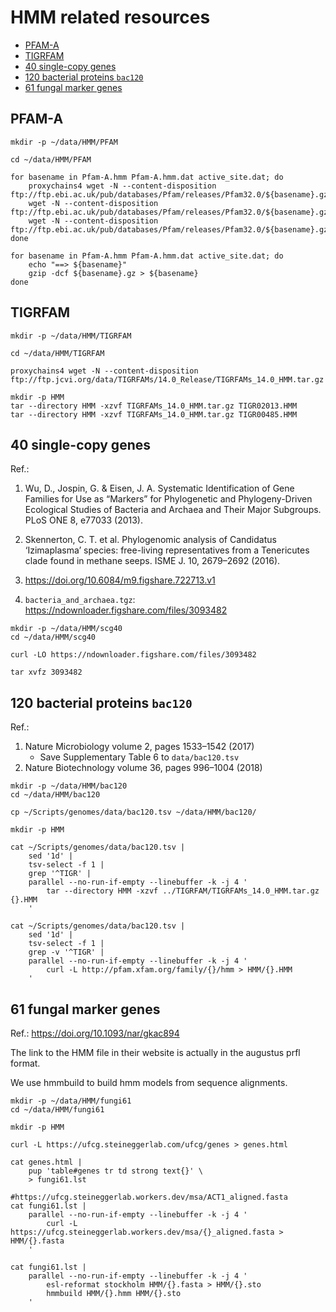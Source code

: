# HMM related resources

<!-- toc -->

- [PFAM-A](#pfam-a)
- [TIGRFAM](#tigrfam)
- [40 single-copy genes](#40-single-copy-genes)
- [120 bacterial proteins `bac120`](#120-bacterial-proteins-bac120)
- [61 fungal marker genes](#61-fungal-marker-genes)

<!-- tocstop -->

## PFAM-A

```shell
mkdir -p ~/data/HMM/PFAM

cd ~/data/HMM/PFAM

for basename in Pfam-A.hmm Pfam-A.hmm.dat active_site.dat; do
    proxychains4 wget -N --content-disposition ftp://ftp.ebi.ac.uk/pub/databases/Pfam/releases/Pfam32.0/${basename}.gz
    wget -N --content-disposition ftp://ftp.ebi.ac.uk/pub/databases/Pfam/releases/Pfam32.0/${basename}.gz
    wget -N --content-disposition ftp://ftp.ebi.ac.uk/pub/databases/Pfam/releases/Pfam32.0/${basename}.gz
done

for basename in Pfam-A.hmm Pfam-A.hmm.dat active_site.dat; do
    echo "==> ${basename}"
    gzip -dcf ${basename}.gz > ${basename}
done

```

## TIGRFAM

```shell
mkdir -p ~/data/HMM/TIGRFAM

cd ~/data/HMM/TIGRFAM

proxychains4 wget -N --content-disposition ftp://ftp.jcvi.org/data/TIGRFAMs/14.0_Release/TIGRFAMs_14.0_HMM.tar.gz

mkdir -p HMM
tar --directory HMM -xzvf TIGRFAMs_14.0_HMM.tar.gz TIGR02013.HMM
tar --directory HMM -xzvf TIGRFAMs_14.0_HMM.tar.gz TIGR00485.HMM

```

## 40 single-copy genes

Ref.:

1. Wu, D., Jospin, G. & Eisen, J. A. Systematic Identification of Gene Families for Use as “Markers”
   for Phylogenetic and Phylogeny-Driven Ecological Studies of Bacteria and Archaea and Their Major
   Subgroups. PLoS ONE 8, e77033 (2013).

2. Skennerton, C. T. et al. Phylogenomic analysis of Candidatus ‘Izimaplasma’ species: free-living
   representatives from a Tenericutes clade found in methane seeps. ISME J. 10, 2679–2692 (2016).

3. https://doi.org/10.6084/m9.figshare.722713.v1

4. `bacteria_and_archaea.tgz`: https://ndownloader.figshare.com/files/3093482

```shell
mkdir -p ~/data/HMM/scg40
cd ~/data/HMM/scg40

curl -LO https://ndownloader.figshare.com/files/3093482

tar xvfz 3093482

```

## 120 bacterial proteins `bac120`

Ref.:

1. Nature Microbiology volume 2, pages 1533–1542 (2017)
    * Save Supplementary Table 6 to `data/bac120.tsv`
2. Nature Biotechnology volume 36, pages 996–1004 (2018)

```shell
mkdir -p ~/data/HMM/bac120
cd ~/data/HMM/bac120

cp ~/Scripts/genomes/data/bac120.tsv ~/data/HMM/bac120/

mkdir -p HMM

cat ~/Scripts/genomes/data/bac120.tsv |
    sed '1d' |
    tsv-select -f 1 |
    grep '^TIGR' |
    parallel --no-run-if-empty --linebuffer -k -j 4 '
        tar --directory HMM -xzvf ../TIGRFAM/TIGRFAMs_14.0_HMM.tar.gz {}.HMM
    '

cat ~/Scripts/genomes/data/bac120.tsv |
    sed '1d' |
    tsv-select -f 1 |
    grep -v '^TIGR' |
    parallel --no-run-if-empty --linebuffer -k -j 4 '
        curl -L http://pfam.xfam.org/family/{}/hmm > HMM/{}.HMM
    '

```

## 61 fungal marker genes

Ref.: https://doi.org/10.1093/nar/gkac894

The link to the HMM file in their website is actually in the augustus prfl format.

We use hmmbuild to build hmm models from sequence alignments.

```shell
mkdir -p ~/data/HMM/fungi61
cd ~/data/HMM/fungi61

mkdir -p HMM

curl -L https://ufcg.steineggerlab.com/ufcg/genes > genes.html

cat genes.html |
    pup 'table#genes tr td strong text{}' \
    > fungi61.lst

#https://ufcg.steineggerlab.workers.dev/msa/ACT1_aligned.fasta
cat fungi61.lst |
    parallel --no-run-if-empty --linebuffer -k -j 4 '
        curl -L https://ufcg.steineggerlab.workers.dev/msa/{}_aligned.fasta > HMM/{}.fasta
    '

cat fungi61.lst |
    parallel --no-run-if-empty --linebuffer -k -j 4 '
        esl-reformat stockholm HMM/{}.fasta > HMM/{}.sto
        hmmbuild HMM/{}.hmm HMM/{}.sto
    '

```
